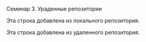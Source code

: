 Семинар 3. Ураденные репозитории

Эта строка добавлена из локального репозитория.

Эта строка добавлена из удаленного репозитория.
